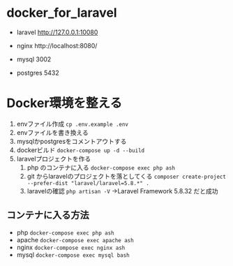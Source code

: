 # docker_for_laravel

- laravel
http://127.0.0.1:10080

- nginx
http://localhost:8080/

- mysql
3002
- postgres
5432

# Docker環境を整える
1. envファイル作成
`cp .env.example .env`
2. envファイルを書き換える
3. mysqlかpostgresをコメントアウトする
4. dockerビルド
`docker-compose up -d --build`
5. laravelプロジェクトを作る
   1. php のコンテナに入る
   `docker-compose exec php ash`
   2. git からlaravelのプロジェクトを落としてくる
   `composer create-project --prefer-dist "laravel/laravel=5.8.*" .`
   3. laravelの確認
   `php artisan -V`
   ->Laravel Framework 5.8.32 だと成功

## コンテナに入る方法
- php
`docker-compose exec php ash`
- apache
`docker-compose exec apache ash`
- nginx
`docker-compose exec nginx ash`
- mysql
`docker-compose exec mysql bash`
